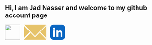 ## Hi, I am Jad Nasser and welcome to my github account page


<a href="https://jad-nasser.github.io/jadnasser" aria-label="My Website"><img src="./web-globe-line.svg" width=50 height=50></i></a>
<span>&nbsp;</span>
<a href="mailto:jadnasser.official@gmail.com" aria-label="My Email"><img src="./envelope-icon.svg" width=75 height=50></i></a>
<span>&nbsp;</span>
<a href="https://linkedin.com/in/jad-nasser-349436247" aria-label="LinkedIn"><img src="./linkedin-app-icon.svg" width=50 height=50></i></a>
